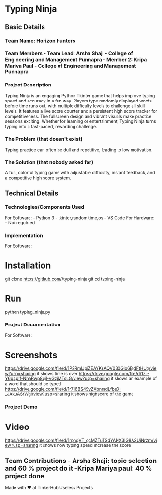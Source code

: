 
# Typing Ninja
 
## Basic Details 
### Team Name: Horizon hunters 
### Team Members - Team Lead: Arsha Shaji - College of Engineering and Management Punnapra - Member 2: Kripa Mariya Paul - College of Engineering and Management Punnapra 
### Project Description 
Typing Ninja is an engaging Python Tkinter game that helps improve typing speed and accuracy in a fun way. Players type randomly displayed words before time runs out, with multiple difficulty levels to challenge all skill levels. It features a live score counter and a persistent high score tracker for competitiveness. The fullscreen design and vibrant visuals make practice sessions exciting. Whether for learning or entertainment, Typing Ninja turns typing into a fast-paced, rewarding challenge.
### The Problem (that doesn't exist)
Typing practice can often be dull and repetitive, leading to low motivation.
### The Solution (that nobody asked for) 
A fun, colorful typing game with adjustable difficulty, instant feedback, and a competitive high score system.
## Technical Details 
### Technologies/Components Used 
For Software: - Python 3 - tkinter,random,time,os - VS Code 
For Hardware: - Not requirred
### Implementation 
For Software: 
# Installation 
git clone https://github.com/<your-username>/typing-ninja.git
cd typing-ninja
# Run 
python typing_ninja.py
### Project Documentation 
For Software: 
# Screenshots 
https://drive.google.com/file/d/1P2RmlJpiZEAYKsAQV030Gio6BjdFtHUg/view?usp=sharing
it shows time is over
https://drive.google.com/file/d/1ziI-Y6g4pIf-NhaRwp8ujl-vGzjMTsLG/view?usp=sharing
it shows an example of a word that should be typed
https://drive.google.com/file/d/1r716BS4SvZXbnmdLfbeX-_JAkuASrWgi/view?usp=sharing
it shows highscore of the game
### Project Demo 
# Video 
https://drive.google.com/file/d/1rphqVT_qcMZTuTSdYANX3IG8A2UiNr2m/view?usp=sharing
it shows how typing speed increase the score
## Team Contributions - Arsha Shaji: topic selection and 60 % project do it -Kripa Mariya paul: 40 % project done
Made with 
❤
 at TinkerHub Useless Projects  
